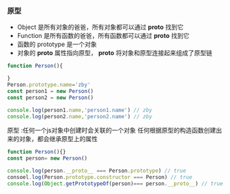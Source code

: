 ### 原型

- Object 是所有对象的爸爸，所有对象都可以通过 __proto__ 找到它
- Function 是所有函数的爸爸，所有函数都可以通过 __proto__ 找到它
- 函数的 prototype 是一个对象
- 对象的 __proto__ 属性指向原型， __proto__ 将对象和原型连接起来组成了原型链


```js
function Person(){

}
Person.prototype.name='zby'
const person1 = new Person()
const person2 = new Person()

console.log(person1.name,'person1.name') // zby
console.log(person2.name,'person2.name') // zby
```

原型 :任何一个js对象中创建时会关联的一个对象 任何根据原型的构造函数创建出来的对象，都会继承原型上的属性

```js
function Person(){}
const person= new Person()

console.log(person.__proto__ === Person.prototype) // true
consoel.log(Person.prototype.constructor === Person) // true
console.log(Object.getPrototypeOf(person)=== person.__proto__) // true

```
